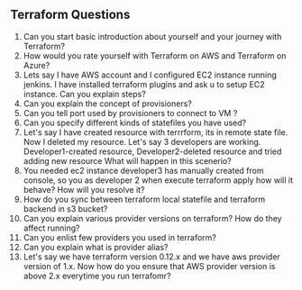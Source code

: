 ## Terraform Questions

1. Can you start basic introduction about yourself and your journey with Terraform?
2. How would you rate yourself with Terraform on AWS and Terraform on Azure?
3. Lets say I have AWS account and I configured EC2 instance running jenkins. I have installed terraform plugins and ask u to setup EC2 instance. Can you explain steps?
4. Can you explain the concept of provisioners?
5. Can you tell port used by provisioners to connect to VM ?
6. Can you specify different kinds of statefiles you have used?
7. Let's say I have created resource with terrrform, its in remote state file. Now I deleted my resource. Let's say 3 developers are working. Developer1-created resource, Developer2-deleted resource and tried adding new resource What will happen in this scenerio?
8. You needed ec2 instance developer3 has manually created from console, so you as developer 2 when execute terraform apply how will it behave? How will you resolve it?
9. How do you sync between terraform local statefile and terraform backend in s3 bucket?
10. Can you explain various provider versions on terraform? How do they affect running?
11. Can you enlist few providers you used in terraform?
12. Can you explain what is provider alias?
13. Let's say we have terraform version 0.12.x and we have aws provider version of 1.x. Now how do you ensure that AWS provider version is above 2.x everytime you run  terrafomr?

